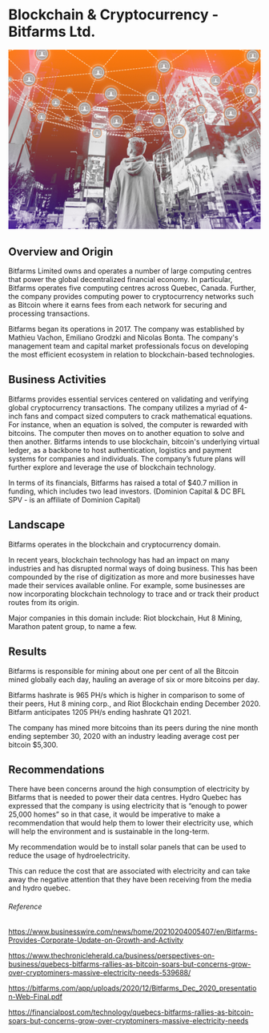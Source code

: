 # Blockchain & Cryptocurrency - Bitfarms Ltd.
![image](blockchain_technology.jpg)
## Overview and Origin

Bitfarms Limited owns and operates a number of large computing centres that power the global decentralized financial economy. In particular, Bitfarms operates five computing centres across Quebec, Canada. Further, the company provides computing power to cryptocurrency networks such as Bitcoin where it earns fees from each network for securing and processing transactions. 
 
Bitfarms began its operations in 2017. The company was established by Mathieu Vachon, Emiliano Grodzki and Nicolas Bonta. The company's management team and capital market professionals focus on developing the most efficient ecosystem in relation to blockchain-based technologies. 


## Business Activities
 

Bitfarms provides essential services centered on validating and verifying global cryptocurrency transactions. The company utilizes a myriad of 4-inch fans and compact sized computers to crack mathematical equations. For instance, when an equation is solved, the computer is rewarded with bitcoins. The computer then moves on to another equation to solve and then another. Bitfarms intends to use blockchain, bitcoin's underlying virtual ledger, as a backbone to host authentication, logistics and payment systems for companies and individuals. The company’s future plans will further explore and leverage the use of blockchain technology. 
 
In terms of its financials, Bitfarms has raised a total of $40.7 million in funding, which includes two lead investors. (Dominion Capital & DC BFL SPV - is an affiliate of Dominion Capital)




## Landscape


Bitfarms operates in the blockchain and cryptocurrency domain.
 
In recent years, blockchain technology has had an impact on many industries and has disrupted normal ways of doing business. This has been compounded by the rise of digitization as more and more businesses have made their services available online. For example, some businesses are now incorporating blockchain technology to trace and or track their product routes from its origin.  
 
Major companies in this domain include: Riot blockchain, Hut 8 Mining, Marathon patent group, to name a few.
 


## Results


Bitfarms is responsible for mining about one per cent of all the Bitcoin mined globally each day, hauling an average of six or more bitcoins per day. 

Bitfarms hashrate is 965 PH/s which is higher in comparison to some of their peers, Hut 8 mining corp., and Riot Blockchain ending December 2020. Bitfarm anticipates 1205 PH/s ending hashrate Q1 2021. 

The company has mined more bitcoins than its peers during the nine month ending september 30, 2020 with an industry leading average cost per bitcoin $5,300.



## Recommendations

There have been concerns around the high consumption of electricity by Bitfarms that is needed to power their data centres. Hydro Quebec has expressed that the company is using electricity that is “enough to power 25,000 homes” so in that case, it would be imperative to make a recommendation that would help them to lower their electricity use, which will help the environment and is sustainable in the long-term. 

My recommendation would be to install solar panels that can be used to reduce the usage of  hydroelectricity. 

This can reduce the cost that are associated with electricity and can take away the negative attention that they have been receiving from the media and hydro quebec. 



###### Reference



https://www.businesswire.com/news/home/20210204005407/en/Bitfarms-Provides-Corporate-Update-on-Growth-and-Activity

https://www.thechronicleherald.ca/business/perspectives-on-business/quebecs-bitfarms-rallies-as-bitcoin-soars-but-concerns-grow-over-cryptominers-massive-electricity-needs-539688/



https://bitfarms.com/app/uploads/2020/12/Bitfarms_Dec_2020_presentation-Web-Final.pdf


https://financialpost.com/technology/quebecs-bitfarms-rallies-as-bitcoin-soars-but-concerns-grow-over-cryptominers-massive-electricity-needs
